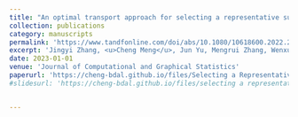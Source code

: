 ```yaml
---
title: "An optimal transport approach for selecting a representative subsample with application in efficient kernel density estimation"
collection: publications
category: manuscripts
permalink: 'https://www.tandfonline.com/doi/abs/10.1080/10618600.2022.2084404'
excerpt: 'Jingyi Zhang, <u>Cheng Meng</u>, Jun Yu, Mengrui Zhang, Wenxuan Zhong, and Ping Ma<sup>*</sup>'
date: 2023-01-01
venue: 'Journal of Computational and Graphical Statistics'
paperurl: 'https://cheng-bdal.github.io/files/Selecting a Representative Subsample.pdf'
#slidesurl: 'https://cheng-bdal.github.io/files/selecting a representative subsample.pdf'


---
```


